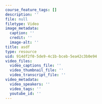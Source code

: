 ```yaml
---
course_feature_tags: []
description: ''
file: null
filetype: Video
image_metadata:
  caption: ''
  credit: ''
  image-alt: ''
title: asdf
type: resource
uid: 914df2f0-5de9-4c1b-bceb-5ea42c3b0e94
video_files:
  video_captions_file: ''
  video_thumbnail_file: ''
  video_transcript_file: ''
video_metadata:
  video_speakers: ''
  video_tags: ''
  youtube_id: ''
---
```

